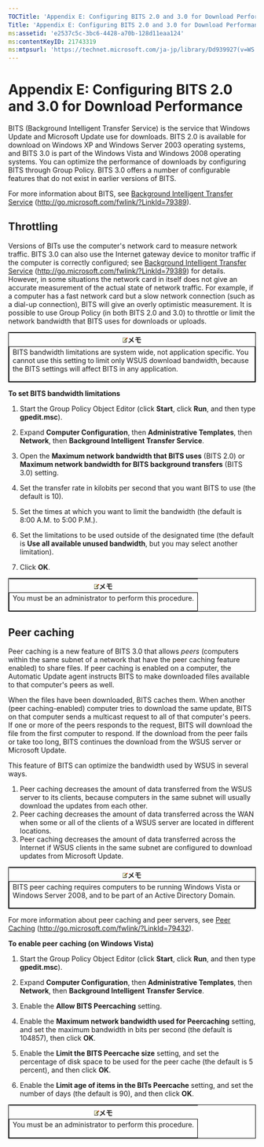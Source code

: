 ```yaml
---
TOCTitle: 'Appendix E: Configuring BITS 2.0 and 3.0 for Download Performance'
Title: 'Appendix E: Configuring BITS 2.0 and 3.0 for Download Performance'
ms:assetid: 'e2537c5c-3bc6-4428-a70b-128d11eaa124'
ms:contentKeyID: 21743319
ms:mtpsurl: 'https://technet.microsoft.com/ja-jp/library/Dd939927(v=WS.10)'
---
```


Appendix E: Configuring BITS 2.0 and 3.0 for Download Performance
=================================================================

BITS (Background Intelligent Transfer Service) is the service that Windows Update and Microsoft Update use for downloads. BITS 2.0 is available for download on Windows XP and Windows Server 2003 operating systems, and BITS 3.0 is part of the Windows Vista and Windows 2008 operating systems. You can optimize the performance of downloads by configuring BITS through Group Policy. BITS 3.0 offers a number of configurable features that do not exist in earlier versions of BITS.

For more information about BITS, see [Background Intelligent Transfer Service](http://go.microsoft.com/fwlink/?linkid=79389) (http://go.microsoft.com/fwlink/?LinkId=79389).

Throttling
----------

Versions of BITs use the computer's network card to measure network traffic. BITS 3.0 can also use the Internet gateway device to monitor traffic if the computer is correctly configured; see [Background Intelligent Transfer Service](http://go.microsoft.com/fwlink/?linkid=79389) (http://go.microsoft.com/fwlink/?LinkId=79389) for details. However, in some situations the network card in itself does not give an accurate measurement of the actual state of network traffic. For example, if a computer has a fast network card but a slow network connection (such as a dial-up connection), BITS will give an overly optimistic measurement. It is possible to use Group Policy (in both BITS 2.0 and 3.0) to throttle or limit the network bandwidth that BITS uses for downloads or uploads.

<p> </p>
<table style="border:1px solid black;">
<colgroup>
<col width="100%" />
</colgroup>
<thead>
<tr class="header">
<th><img src="images/Dd939927.note(WS.10).gif" />メモ</th>
</tr>
</thead>
<tbody>
<tr class="odd">
<td style="border:1px solid black;">BITS bandwidth limitations are system wide, not application specific. You cannot use this setting to limit only WSUS download bandwidth, because the BITS settings will affect BITS in any application.
<p></p></td>
</tr>
</tbody>
</table>
<p> </p>

**To set BITS bandwidth limitations**
1.  Start the Group Policy Object Editor (click **Start**, click **Run**, and then type **gpedit.msc**).

2.  Expand **Computer Configuration**, then **Administrative Templates**, then **Network**, then **Background Intelligent Transfer Service**.

3.  Open the **Maximum network bandwidth that BITS uses** (BITS 2.0) or **Maximum network bandwidth for BITS background transfers** (BITS 3.0) setting.

4.  Set the transfer rate in kilobits per second that you want BITS to use (the default is 10).

5.  Set the times at which you want to limit the bandwidth (the default is 8:00 A.M. to 5:00 P.M.).

6.  Set the limitations to be used outside of the designated time (the default is **Use all available unused bandwidth**, but you may select another limitation).

7.  Click **OK**.

<p> </p>
<table style="border:1px solid black;">
<colgroup>
<col width="100%" />
</colgroup>
<thead>
<tr class="header">
<th><img src="images/Dd939927.note(WS.10).gif" />メモ</th>
</tr>
</thead>
<tbody>
<tr class="odd">
<td style="border:1px solid black;">You must be an administrator to perform this procedure.
<p></p></td>
</tr>
</tbody>
</table>
<p> </p>

Peer caching
------------

Peer caching is a new feature of BITS 3.0 that allows *peers* (computers within the same subnet of a network that have the peer caching feature enabled) to share files. If peer caching is enabled on a computer, the Automatic Update agent instructs BITS to make downloaded files available to that computer's peers as well.

When the files have been downloaded, BITS caches them. When another (peer caching-enabled) computer tries to download the same update, BITS on that computer sends a multicast request to all of that computer's peers. If one or more of the peers responds to the request, BITS will download the file from the first computer to respond. If the download from the peer fails or take too long, BITS continues the download from the WSUS server or Microsoft Update.

This feature of BITS can optimize the bandwidth used by WSUS in several ways.

1.  Peer caching decreases the amount of data transferred from the WSUS server to its clients, because computers in the same subnet will usually download the updates from each other.
2.  Peer caching decreases the amount of data transferred across the WAN when some or all of the clients of a WSUS server are located in different locations.
3.  Peer caching decreases the amount of data transferred across the Internet if WSUS clients in the same subnet are configured to download updates from Microsoft Update.

<p> </p>
<table style="border:1px solid black;">
<colgroup>
<col width="100%" />
</colgroup>
<thead>
<tr class="header">
<th><img src="images/Dd939927.note(WS.10).gif" />メモ</th>
</tr>
</thead>
<tbody>
<tr class="odd">
<td style="border:1px solid black;">BITS peer caching requires computers to be running Windows Vista or Windows Server 2008, and to be part of an Active Directory Domain.
<p></p></td>
</tr>
</tbody>
</table>
<p> </p>

For more information about peer caching and peer servers, see [Peer Caching](http://go.microsoft.com/fwlink/?linkid=79432) (http://go.microsoft.com/fwlink/?LinkId=79432).

**To enable peer caching (on Windows Vista)**
1.  Start the Group Policy Object Editor (click **Start**, click **Run**, and then type **gpedit.msc**).

2.  Expand **Computer Configuration**, then **Administrative Templates**, then **Network**, then **Background Intelligent Transfer Service**.

3.  Enable the **Allow BITS Peercaching** setting.

4.  Enable the **Maximum network bandwidth used for Peercaching** setting, and set the maximum bandwidth in bits per second (the default is 104857), then click **OK**.

5.  Enable the **Limit the BITS Peercache size** setting, and set the percentage of disk space to be used for the peer cache (the default is 5 percent), and then click **OK**.

6.  Enable the **Limit age of items in the BITs Peercache** setting, and set the number of days (the default is 90), and then click **OK**.

<p> </p>
<table style="border:1px solid black;">
<colgroup>
<col width="100%" />
</colgroup>
<thead>
<tr class="header">
<th><img src="images/Dd939927.note(WS.10).gif" />メモ</th>
</tr>
</thead>
<tbody>
<tr class="odd">
<td style="border:1px solid black;">You must be an administrator to perform this procedure.
<p></p></td>
</tr>
</tbody>
</table>
